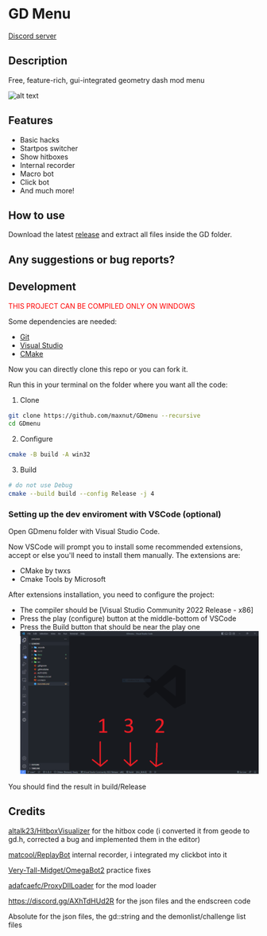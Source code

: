 # GD Menu

[Discord server](https://discord.gg/nbDjEg7SSU)

## Description

Free, feature-rich, gui-integrated geometry dash mod menu

![alt text](https://media.discordapp.net/attachments/587598582308143125/1064198417804431491/20230115160755_1.jpg)

## Features

* Basic hacks
* Startpos switcher
* Show hitboxes
* Internal recorder
* Macro bot
* Click bot
* And much more!

## How to use

Download the latest [release](https://github.com/maxnut/GDmenu/releases/latest) and extract all files inside the GD folder.

## Any suggestions or bug reports?

## Development

<span style="color:red">THIS PROJECT CAN BE COMPILED ONLY ON WINDOWS</span>

Some dependencies are needed:
* [Git](https://git-scm.com/)
* [Visual Studio](https://visualstudio.microsoft.com/)
* [CMake](https://cmake.org/)

Now you can directly clone this repo or you can fork it.

Run this in your terminal on the folder where you want all the code:

1. Clone
```bash
git clone https://github.com/maxnut/GDmenu --recursive
cd GDmenu
```

2. Configure
```bash
cmake -B build -A win32
```

3. Build

```bash
# do not use Debug
cmake --build build --config Release -j 4
```

### Setting up the dev enviroment with VSCode (optional)

Open GDmenu folder with Visual Studio Code.

Now VSCode will prompt you to install some recommended extensions, accept or else you'll need to install them manually.
The extensions are:
* CMake by twxs
* Cmake Tools by Microsoft

After extensions installation, you need to configure the project:
* The compiler should be [Visual Studio Community 2022 Release - x86]
* Press the play (configure) button at the middle-bottom of VSCode
* Press the Build button that should be near the play one 
![alt text](/docs/img/vscode_config.png)

You should find the result in build/Release

## Credits

[altalk23/HitboxVisualizer](https://github.com/altalk23/HitboxVisualizer) for the hitbox code (i converted it from geode to gd.h, corrected a bug and implemented them in the editor)

[matcool/ReplayBot](https://github.com/matcool/ReplayBot) internal recorder, i integrated my clickbot into it

[Very-Tall-Midget/OmegaBot2](https://github.com/Very-Tall-Midget/OmegaBot2) practice fixes

[adafcaefc/ProxyDllLoader](https://github.com/adafcaefc/ProxyDllLoader) for the mod loader

https://discord.gg/AXhTdHUd2R for the json files and the endscreen code

Absolute for the json files, the gd::string and the demonlist/challenge list files
